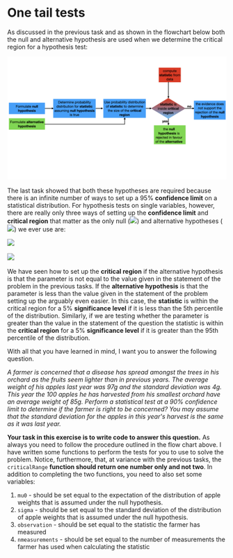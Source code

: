 # One tail tests

As discussed in the previous task and as shown in the flowchart below both the null and alternative hypothesis are used when we determine the critical region for a hypothesis test:

![](hypo-testing.001.jpeg)

The last task showed that both these hypotheses are required because there is an infinite number of ways to set up a 95% __confidence limit__ on a statistical distribution.  For hypothesis tests on single variables, however, there are really only three ways of setting up the __confidence limit__ and __critical region__ that matter as the only null (![](https://render.githubusercontent.com/render/math?math=H_0)) and alternative hypotheses (![](https://render.githubusercontent.com/render/math?math=H_1)) we ever use are: 

![](https://render.githubusercontent.com/render/math?math=H_0:\mu=\mu_0\quad\H_0:\mu=\mu_0\quad\H_0:\mu=\mu_0)

![](https://render.githubusercontent.com/render/math?math=H_1:\mu\ne\mu_0\quad\H_1:\mu>\mu_0\quad\H_1:\mu<\mu_0)

We have seen how to set up the __critical region__ if the alternative hypothesis is that the parameter is not equal to the value given in the statement of the problem in the previous tasks.  If the __alternative hypothesis__ is that the parameter is less than the value given in the statement of the problem setting up the arguably even easier.  In this case, the __statistic__ is within the critical region for a 5% __significance level__ if it is less than the 5th percentile of the distribution.  Similarly, if we are testing whether the parameter is greater than the value in the statement of the question the statistic is within the __critical region__ for a 5% __significance level__ if it is greater than the 95th percentile of the distribution.

With all that you have learned in mind, I want you to answer the following question.

_A farmer is concerned that a disease has spread amongst the trees in his orchard as the fruits seem lighter than in previous years.  The average weight of his apples last year was 97g and the standard deviation was 4g.  This year the 100 apples he has harvested from his smallest orchard have an average weight of 85g.  Perform a statistical test at a 90% confidence limit to determine if the farmer is right to be concerned?  You may assume that the standard deviation for the apples in this year's harvest is the same as it was last year._ 

__Your task in this exercise is to write code to answer this question.__  As always you need to follow the procedure outlined in the flow chart above.  I have written some functions to perform the tests for you to use to solve the problem.  Notice, furthermore, that, at variance with the previous tasks, the `criticalRange` __function should return one number only and not two__.  In addition to completing the two functions, you need to also set some variables:

1. `mu0` - should be set equal to the expectation of the distribution of apple weights that is assumed under the null hypothesis.
2. `sigma` - should be set equal to the standard deviation of the distribution of apple weights that is assumed under the null hypothesis.
3. `observation` - should be set equal to the statistic the farmer has measured
4. `nmeasurements` - should be set equal to the number of measurements the farmer has used when calculating the statistic

